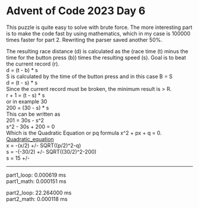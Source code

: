 # Advent of Code 2023 Day 6

This puzzle is quite easy to solve with brute force. The more interesting part is
to make the code fast by using mathematics, which in my case is 100000 times faster for part 2.
Rewriting the parser saved another 50%.

The resulting race distance (d) is calculated as the (race time (t) minus the time for the button press (b))
times the resulting speed (s). Goal is to beat the current record (r).  
d = (t - b) * s  
S is calculated by the time of the button press and in this case B = S  
d = (t - s) * s  
Since the current record must be broken, the minimum result is > R.  
r + 1 = (t - s) * s  
or in example 30  
200 = (30 - s) * s  
This can be written as  
201 = 30s - s^2  
s^2 - 30s + 200 = 0  
Which is the Quadratic Equation or pq formula x^2 + px + q = 0.  
[Quadratic_equation](https://en.wikipedia.org/wiki/Quadratic_equation)  
x = -(x/2) +/- SQRT((p/2)^2-q)  
s = -(-30/2) +/- SQRT((30/2)^2-200)  
s = 15 +/-

---

part1_loop:  0.000619 ms  
part1_math:  0.000151 ms  

part2_loop: 22.264000 ms  
part2_math:  0.000118 ms  

